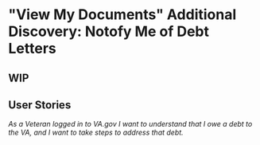 # "View My Documents" Additional Discovery: Notofy Me of Debt Letters

## WIP

## User Stories

_As a Veteran logged in to VA.gov I want to understand that I owe a debt to the VA, and I want to take steps to address that debt._
